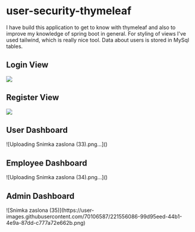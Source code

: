 # user-security-thymeleaf

<p>
I have build this application to get to know with thymeleaf and also to improve my knowledge of spring boot in general. For styling of views I've used tailwind, which is really nice tool. Data about users is stored in MySql tables.
</p>

<h2>Login View</h2>
<img src="https://user-images.githubusercontent.com/70106587/221555905-08605e49-cda2-4d85-96ed-3e0809b1ac9a.png"/>

<h2>Register View</h2>
<img src="https://user-images.githubusercontent.com/70106587/221556037-4900d833-2a86-459a-b6f4-a7fe71cbb5ae.png"/>

<h2>User Dashboard</h2>
![Uploading Snimka zaslona (33).png…]()

<h2>Employee Dashboard</h2>
![Uploading Snimka zaslona (34).png…]()

<h2>Admin Dashboard</h2>
![Snimka zaslona (35)](https://user-images.githubusercontent.com/70106587/221556086-99d95eed-44b1-4e9a-87dd-c777a72e662b.png)
